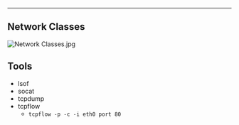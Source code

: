 ---

## Network Classes

   ![Network Classes.jpg](http://sethc23.github.io/wiki/Networking/Network_Classes.jpg)


## Tools
- lsof
- socat
- tcpdump
- tcpflow
  - `tcpflow -p -c -i eth0 port 80`

